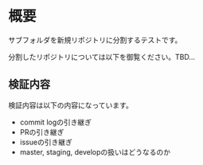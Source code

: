 # 概要
サブフォルダを新規リポジトリに分割するテストです。

分割したリポジトリについては以下を御覧ください。TBD...

## 検証内容
検証内容は以下の内容になっています。
- commit logの引き継ぎ
- PRの引き継ぎ
- issueの引き継ぎ
- master, staging, developの扱いはどうなるのか 
